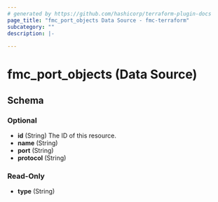 ```yaml
---
# generated by https://github.com/hashicorp/terraform-plugin-docs
page_title: "fmc_port_objects Data Source - fmc-terraform"
subcategory: ""
description: |-
  
---
```


# fmc_port_objects (Data Source)





<!-- schema generated by tfplugindocs -->
## Schema

### Optional

- **id** (String) The ID of this resource.
- **name** (String)
- **port** (String)
- **protocol** (String)

### Read-Only

- **type** (String)


